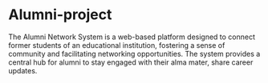 # Alumni-project
The Alumni Network System is a web-based platform designed to connect former students of an educational institution, fostering a sense of community and facilitating networking opportunities. The system provides a central hub for alumni to stay engaged with their alma mater, share career updates.
